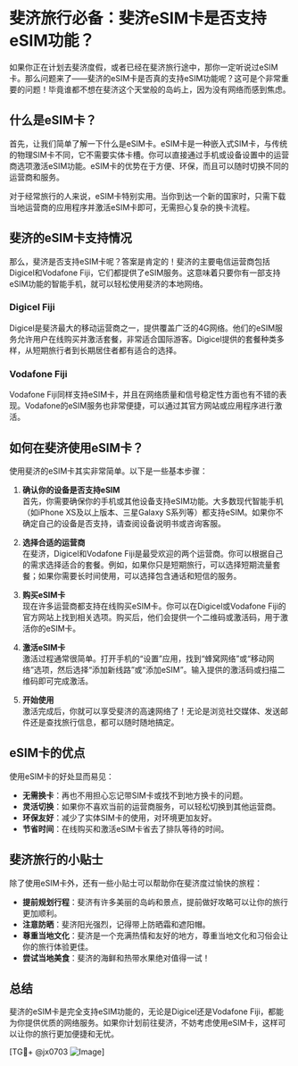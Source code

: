 # 斐济旅行必备：斐济eSIM卡是否支持eSIM功能？

如果你正在计划去斐济度假，或者已经在斐济旅行途中，那你一定听说过eSIM卡。那么问题来了——斐济的eSIM卡是否真的支持eSIM功能呢？这可是个非常重要的问题！毕竟谁都不想在斐济这个天堂般的岛屿上，因为没有网络而感到焦虑。

## 什么是eSIM卡？

首先，让我们简单了解一下什么是eSIM卡。eSIM卡是一种嵌入式SIM卡，与传统的物理SIM卡不同，它不需要实体卡槽。你可以直接通过手机或设备设置中的运营商选项激活eSIM功能。eSIM卡的优势在于方便、环保，而且可以随时切换不同的运营商和服务。

对于经常旅行的人来说，eSIM卡特别实用。当你到达一个新的国家时，只需下载当地运营商的应用程序并激活eSIM卡即可，无需担心复杂的换卡流程。

## 斐济的eSIM卡支持情况

那么，斐济是否支持eSIM卡呢？答案是肯定的！斐济的主要电信运营商包括Digicel和Vodafone Fiji，它们都提供了eSIM服务。这意味着只要你有一部支持eSIM功能的智能手机，就可以轻松使用斐济的本地网络。

### Digicel Fiji
Digicel是斐济最大的移动运营商之一，提供覆盖广泛的4G网络。他们的eSIM服务允许用户在线购买并激活套餐，非常适合国际游客。Digicel提供的套餐种类多样，从短期旅行者到长期居住者都有适合的选择。

### Vodafone Fiji
Vodafone Fiji同样支持eSIM卡，并且在网络质量和信号稳定性方面也有不错的表现。Vodafone的eSIM服务也非常便捷，可以通过其官方网站或应用程序进行激活。

## 如何在斐济使用eSIM卡？

使用斐济的eSIM卡其实非常简单。以下是一些基本步骤：

1. **确认你的设备是否支持eSIM**  
   首先，你需要确保你的手机或其他设备支持eSIM功能。大多数现代智能手机（如iPhone XS及以上版本、三星Galaxy S系列等）都支持eSIM。如果你不确定自己的设备是否支持，请查阅设备说明书或咨询客服。

2. **选择合适的运营商**  
   在斐济，Digicel和Vodafone Fiji是最受欢迎的两个运营商。你可以根据自己的需求选择适合的套餐。例如，如果你只是短期旅行，可以选择短期流量套餐；如果你需要长时间使用，可以选择包含通话和短信的服务。

3. **购买eSIM卡**  
   现在许多运营商都支持在线购买eSIM卡。你可以在Digicel或Vodafone Fiji的官方网站上找到相关选项。购买后，他们会提供一个二维码或激活码，用于激活你的eSIM卡。

4. **激活eSIM卡**  
   激活过程通常很简单。打开手机的“设置”应用，找到“蜂窝网络”或“移动网络”选项，然后选择“添加新线路”或“添加eSIM”。输入提供的激活码或扫描二维码即可完成激活。

5. **开始使用**  
   激活完成后，你就可以享受斐济的高速网络了！无论是浏览社交媒体、发送邮件还是查找旅行信息，都可以随时随地搞定。

## eSIM卡的优点

使用eSIM卡的好处显而易见：

- **无需换卡**：再也不用担心忘记带SIM卡或找不到地方换卡的问题。
- **灵活切换**：如果你不喜欢当前的运营商服务，可以轻松切换到其他运营商。
- **环保友好**：减少了实体SIM卡的使用，对环境更加友好。
- **节省时间**：在线购买和激活eSIM卡省去了排队等待的时间。

## 斐济旅行的小贴士

除了使用eSIM卡外，还有一些小贴士可以帮助你在斐济度过愉快的旅程：

- **提前规划行程**：斐济有许多美丽的岛屿和景点，提前做好攻略可以让你的旅行更加顺利。
- **注意防晒**：斐济阳光强烈，记得带上防晒霜和遮阳帽。
- **尊重当地文化**：斐济是一个充满热情和友好的地方，尊重当地文化和习俗会让你的旅行体验更佳。
- **尝试当地美食**：斐济的海鲜和热带水果绝对值得一试！

## 总结

斐济的eSIM卡是完全支持eSIM功能的，无论是Digicel还是Vodafone Fiji，都能为你提供优质的网络服务。如果你计划前往斐济，不妨考虑使用eSIM卡，这样可以让你的旅行更加便捷和无忧。

[TG💪+ @jx0703 ![Image](https://github.com/user-attachments/assets/dbca1d08-cadb-493c-b0ec-ad6f7a83f270)]